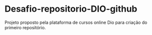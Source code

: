 # Desafio-repositorio-DIO-github
Projeto proposto pela plataforma de cursos online Dio para criação do primeiro repositório.
